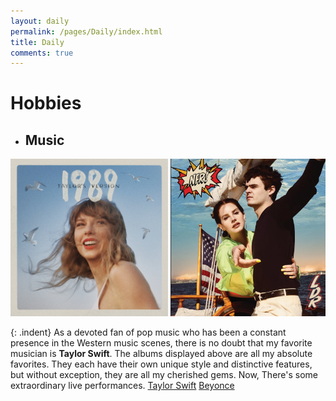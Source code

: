 ```yaml
---
layout: daily
permalink: /pages/Daily/index.html
title: Daily
comments: true
---
```


# Hobbies

- ## Music

<html>
<head>
<style>
  .image-container {
    white-space: nowrap; /* 防止图片换行 */
    overflow-x: scroll; /* 水平滚动条 */
    width: 100%; /* 宽度占满容器 */
  }

  .image-container img {
    display: inline-block; /* 图片在同一水平线上 */
    max-width: 100%; /* 图片不超过容器宽度 */
    height: auto; /* 保持纵横比 */
  }
</style>
</head>
<body>

<div class="image-container">
  <img src="/images/hobbies/music/taylor.jpg" alt="Image 1" style="width: 50%; height: 50%;">
  <img src="/images/hobbies/music/lana.jpg" alt="Image 2" style="width: 50%; height: 50%;">
  <img src="/images/hobbies/music/beyonce.jpg" alt="Image 3" style="width: 50%; height: 50%;">
  <img src="/images/hobbies/music/anson.jpg" alt="Image 4" style="width: 50%; height: 50%;">
  <img src="/images/hobbies/music/lalaland.jpg" alt="Image 5" style="width: 50%; height: 50%;">
  <img src="/images/hobbies/music/lorde.jpg" alt="Image 6" style="width: 50%; height: 50%;">
  <img src="/images/hobbies/music/accusefive.jpg" alt="Image 7" style="width: 50%; height: 50%;">
</div>
</body>
</html>

{: .indent}
As a devoted fan of pop music who has been a constant presence in the Western music scenes, there is no doubt that my favorite musician is **Taylor Swift**. The albums displayed above are all my absolute favorites. They each have their own unique style and distinctive features, but without exception, they are all my cherished gems. Now, There's some extraordinary live performances. [Taylor Swift](https://www.youtube.com/watch?v=P5JLMp08GC0) [Beyonce](https://www.youtube.com/watch?v=suIg9kTGBVI)